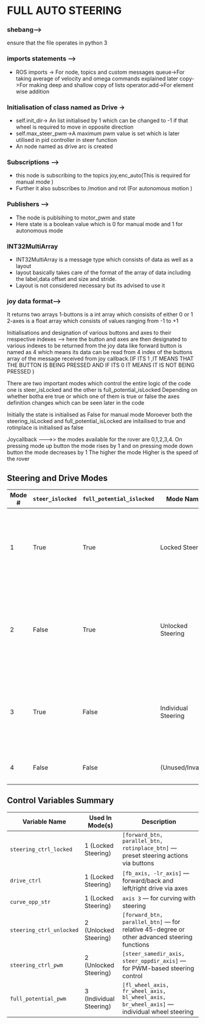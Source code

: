 
# FULL AUTO STEERING 

### shebang-->
ensure that the file operates in python 3

### imports statements -->
- ROS imports -> For node, topics and custom messages 
queue->For taking average of velocity and omega commands explained later 
copy->For making deep and shallow copy of lists 
operator.add->For element wise addition 

### Initialisation of class named as Drive ->
- self.init_dir-> An list initialised by 1 which can be changed to -1 if that wheel is required to move in opposite direction 
- self.max_steer_pwm->A maximum pwm value is set which is later utilised in pid controller in steer function 
- An node named as drive arc is created 

### Subscriptions -->
- this node is subscribing to the topics joy,enc_auto(This is required for manual mode )
- Further it also subscribes to /motion and rot (For autonomous motion )

### Publishers -->
- The node is publsihing to motor_pwm and state 
- Here state is a boolean value which is 0 for manual mode and 1 for autonomous mode 

### INT32MultiArray
- INT32MultiArray is a message type which consists of data as well as a layout 
- layout basically takes care of the format of the array of data including the label,data offset and size and stride.
- Layout is not considered necessary but its advised to use it 

### joy data format-->
It returns two arrays 
1-buttons is a int array which consisits of either 0 or 1
2-axes is a float array which consists of values ranging from -1 to +1

Initialisations and designation of various buttons and axes to their rrespective indexes -->
here the button and axes are then designated to various indexes to be returned from the joy data 
like forward button is named as 4 which means its data can be read from 4 index of the buttons array of the message received from joy callback.(IF ITS 1 ,IT MEANS THAT THE BUTTON IS BEING PRESSED AND IF ITS 0 IT MEANS IT IS NOT BEING PRESSED )

There are two important modes which control the entire logic of the code 
one is steer_isLocked and the other is full_potential_isLocked 
Depending on whether botha ere true or which one of them is true or false the axes definition changes which can be seen later in the code 

Initially the state is initialised as False  for manual mode 
Moroever both the steering_isLocked and full_potential_isLocked are initailised to true and rotinplace is initialised as false


Joycallback --->>
the modes available for the rover are 0,1,2,3,4.
On pressing mode up button the mode rises by 1 and on pressing mode down button the mode decreases by 1 
The higher the mode Higher is the speed of the rover 

## Steering and Drive Modes

| Mode # | `steer_islocked` | `full_potential_islocked` | Mode Name           | Joystick Controls Used                                                                                                    | Control Variables Initialized                                                                                                 | Description                                                                                                    |
|--------|------------------|--------------------------|---------------------|--------------------------------------------------------------------------------------------------------------------------|------------------------------------------------------------------------------------------------------------------------------|----------------------------------------------------------------------------------------------------------------|
| 1      | True             | True                     | Locked Steering     | Buttons: `forward_btn`, `parallel_btn`, `rotinplace_btn` <br> Axes: `fb_axis`, `lr_axis`, axis 3                         | `steering_ctrl_locked = [forward_btn, parallel_btn, rotinplace_btn]` <br> `drive_ctrl = [fb_axis, -lr_axis]` <br> `curve_opp_str = axis 3` | Normal driving mode.<br>Steering is preset (all wheels together), drive is via joystick axes.                  |
| 2      | False            | True                     | Unlocked Steering   | Buttons: `forward_btn`, `parallel_btn` <br> Axes: `steer_samedir_axis`, `steer_oppdir_axis`                              | `steering_ctrl_unlocked = [forward_btn, parallel_btn]` <br> `steering_ctrl_pwm = [steer_samedir_axis, steer_oppdir_axis]`    | Advanced steering mode.<br>Operator can steer all wheels together or in opposite directions using joystick.     |
| 3      | True             | False                    | Individual Steering | Axes: `fl_wheel_axis`, `fr_wheel_axis`, `bl_wheel_axis`, `br_wheel_axis`                                                 | `full_potential_pwm = [fl_wheel_axis, fr_wheel_axis, bl_wheel_axis, br_wheel_axis]`                                          | Individual wheel steering.<br>Operator can control each wheel’s steering angle separately.                      |
| 4      | False            | False                    | (Unused/Invalid)    | —                                                                                                                        | —                                                                                                                            | This mode is not entered by design.                                                                            |

## Control Variables Summary

| Variable Name             | Used In Mode(s)         | Description                                                                                  |
|--------------------------|-------------------------|----------------------------------------------------------------------------------------------|
| `steering_ctrl_locked`   | 1 (Locked Steering)     | `[forward_btn, parallel_btn, rotinplace_btn]` — preset steering actions via buttons          |
| `drive_ctrl`             | 1 (Locked Steering)     | `[fb_axis, -lr_axis]` — forward/back and left/right drive via axes                          |
| `curve_opp_str`          | 1 (Locked Steering)     | `axis 3` — for curving with steering                                                        |
| `steering_ctrl_unlocked` | 2 (Unlocked Steering)   | `[forward_btn, parallel_btn]` — for relative 45-degree or other advanced steering functions |
| `steering_ctrl_pwm`      | 2 (Unlocked Steering)   | `[steer_samedir_axis, steer_oppdir_axis]` — for PWM-based steering control                  |
| `full_potential_pwm`     | 3 (Individual Steering) | `[fl_wheel_axis, fr_wheel_axis, bl_wheel_axis, br_wheel_axis]` — individual wheel steering  |
